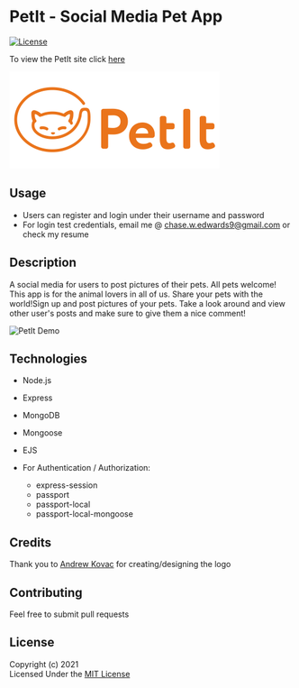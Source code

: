 # PetIt - Social Media Pet App
[![License](https://img.shields.io/badge/license-The%20MIT%20License-success.svg)](https://shields.io/)     
       
To view the PetIt site click [here](https://pet-it.herokuapp.com/pets)
        
![PetIt Logo](/public/img/PetIt-readme-logo.png)

## Usage
* Users can register and login under their username and password     
* For login test credentials, email me @ <chase.w.edwards9@gmail.com> or check my resume


## Description
A social media for users to post pictures of their pets. All pets welcome! This app is for the animal lovers in all of us. Share your pets with the world!Sign up and post pictures of your pets. Take a look around and view other user's posts and make sure to give them a nice comment!
        
![PetIt Demo](/public/img/PetIt-demo.gif)


## Technologies
* Node.js
* Express
* MongoDB
* Mongoose
* EJS

* For Authentication / Authorization:
    * express-session
    * passport
    * passport-local
    * passport-local-mongoose


## Credits
Thank you to [Andrew Kovac](https://www.kovacindustries.com/) for creating/designing the logo


## Contributing
Feel free to submit pull requests


## License
Copyright (c) 2021     
Licensed Under the [MIT License](License)
